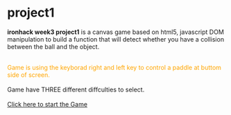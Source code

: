 # project1
<b>ironhack week3 project1</b> is a canvas game based on html5, javascript DOM manipulation to build a function that will detect whether you have a collision between the ball and the object.

<br><span style="color:orange;">Game is using the keyborad right and left key to control a paddle at buttom side of screen.</br></span>
<br style="color:rgb(123,56,104)">Game have THREE different diffculties to select.<br>
<br><a href="" target="_blank">Click here to start the Game</a></br>

